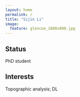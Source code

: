 ```yaml
---
layout: home
permalink: /
title: "Sijin Li"
image:
  feature: glencoe_1600x800.jpg
---
```


<div class="tiles">

<div class="tile">
  <h2 class="post-title">Status</h2>
  <p class="post-excerpt">PhD student</p>
</div><!-- /.tile -->


<div class="tile">
  <h2 class="post-title">Interests</h2>
  <p class="post-excerpt">Topographic analysis;  DL</p>
</div><!-- /.tile -->

</div><!-- /.tiles -->
